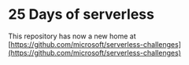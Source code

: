 # 25 Days of serverless

This repository has now a new home at [https://github.com/microsoft/serverless-challenges](https://github.com/microsoft/serverless-challenges)